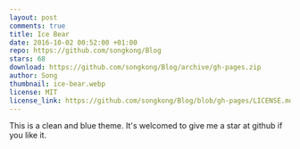 ```yaml
---
layout: post
comments: true
title: Ice Bear
date: 2016-10-02 00:52:00 +01:00
repo: https://github.com/songkong/Blog
stars: 68
download: https://github.com/songkong/Blog/archive/gh-pages.zip
author: Song
thumbnail: ice-bear.webp
license: MIT
license_link: https://github.com/songkong/Blog/blob/gh-pages/LICENSE.md
---
```


This is a clean and blue theme. It's welcomed to give me a star at github if you like it.
